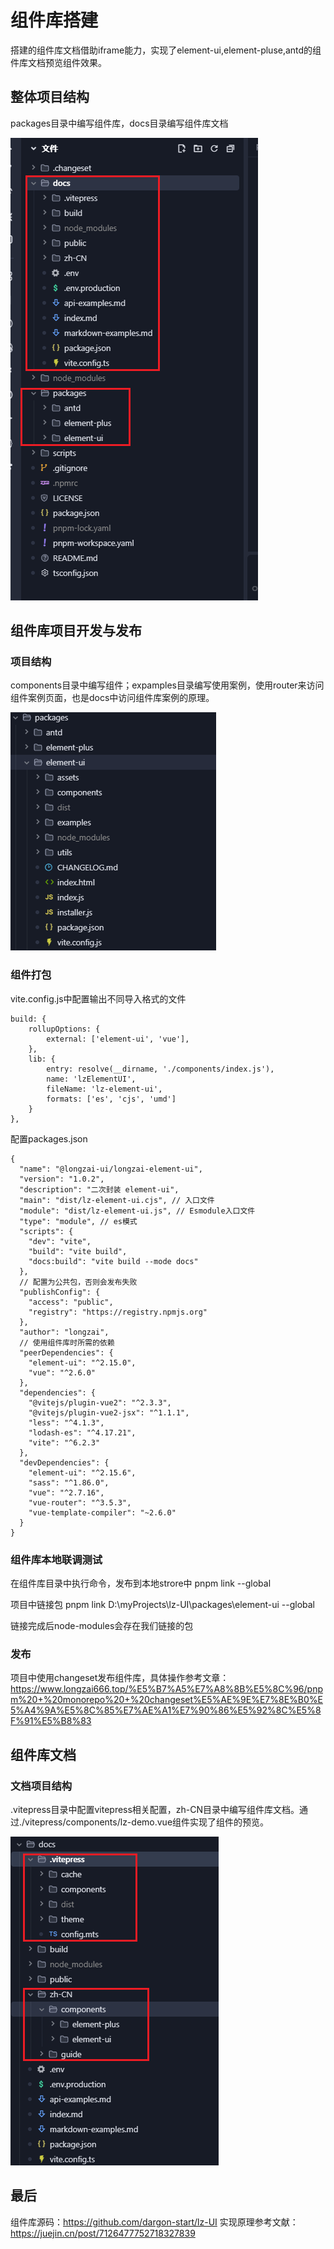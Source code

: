 # 组件库搭建

搭建的组件库文档借助iframe能力，实现了element-ui,element-pluse,antd的组件库文档预览组件效果。

## 整体项目结构

packages目录中编写组件库，docs目录编写组件库文档

![Alt text](./images/zjk1.png)


## 组件库项目开发与发布

### 项目结构

components目录中编写组件；expamples目录编写使用案例，使用router来访问组件案例页面，也是docs中访问组件库案例的原理。

![Alt text](./images/zjk2.png)


### 组件打包

vite.config.js中配置输出不同导入格式的文件

```
build: {
    rollupOptions: {
        external: ['element-ui', 'vue'],
    },
    lib: {
        entry: resolve(__dirname, './components/index.js'),
        name: 'lzElementUI',
        fileName: 'lz-element-ui',
        formats: ['es', 'cjs', 'umd']
    }
},
```

配置packages.json

```
{
  "name": "@longzai-ui/longzai-element-ui",
  "version": "1.0.2",
  "description": "二次封装 element-ui",
  "main": "dist/lz-element-ui.cjs", // 入口文件
  "module": "dist/lz-element-ui.js", // Esmodule入口文件
  "type": "module", // es模式
  "scripts": {
    "dev": "vite",
    "build": "vite build",
    "docs:build": "vite build --mode docs"
  },
  // 配置为公共包，否则会发布失败
  "publishConfig": {
    "access": "public",
    "registry": "https://registry.npmjs.org"
  },
  "author": "longzai",
  // 使用组件库时所需的依赖
  "peerDependencies": {
    "element-ui": "^2.15.0",
    "vue": "^2.6.0"
  },
  "dependencies": {
    "@vitejs/plugin-vue2": "^2.3.3",
    "@vitejs/plugin-vue2-jsx": "^1.1.1",
    "less": "^4.1.3",
    "lodash-es": "^4.17.21",
    "vite": "^6.2.3"
  },
  "devDependencies": {
    "element-ui": "^2.15.6",
    "sass": "^1.86.0",
    "vue": "^2.7.16",
    "vue-router": "^3.5.3",
    "vue-template-compiler": "~2.6.0"
  }
}

```

### 组件库本地联调测试


在组件库目录中执行命令，发布到本地strore中
pnpm link --global

项目中链接包
pnpm link D:\myProjects\lz-UI\packages\element-ui --global

链接完成后node-modules会存在我们链接的包


### 发布

项目中使用changeset发布组件库，具体操作参考文章：https://www.longzai666.top/%E5%B7%A5%E7%A8%8B%E5%8C%96/pnpm%20+%20monorepo%20+%20changeset%E5%AE%9E%E7%8E%B0%E5%A4%9A%E5%8C%85%E7%AE%A1%E7%90%86%E5%92%8C%E5%8F%91%E5%B8%83



## 组件库文档

### 文档项目结构

.vitepress目录中配置vitepress相关配置，zh-CN目录中编写组件库文档。通过./vitepress/components/lz-demo.vue组件实现了组件的预览。

![Alt text](./images/zjk3.png)

## 最后

组件库源码：https://github.com/dargon-start/lz-UI
实现原理参考文献：https://juejin.cn/post/7126477752718327839